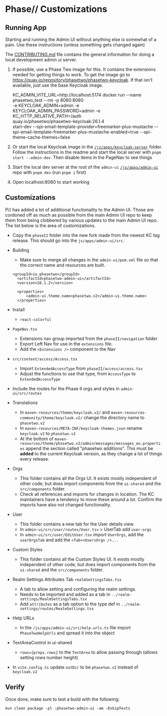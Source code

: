 # Phase// Customizations

## Running App

Starting and running the Admin UI without anything else is somewhat of a pain. Use these instructions (unless something gets changed again)

The [CONTRIBUTING.md](../../CONTRIBUTING.md) file contains the general information for doing a local development admin ui server.

1. If possible, use a Phase Two image for this. It contains the extensions needed for getting things to work. To get the image go to https://quay.io/repository/phasetwo/phasetwo-keycloak. If that isn't available, just use the base Keycloak image.

   KC_ADMIN_VITE_URL=http://localhost:5174 docker run --name phasetwo_test --rm -p 8080:8080 \
   -e KEYCLOAK_ADMIN=admin -e KEYCLOAK_ADMIN_PASSWORD=admin -e KC_HTTP_RELATIVE_PATH=/auth \
   quay.io/phasetwo/phasetwo-keycloak:26.1.4 \
   start-dev --spi-email-template-provider=freemarker-plus-mustache --spi-email-template-freemarker-plus-mustache-enabled=true --spi-theme-cache-themes=false

1. Or start the local Keycloak image in the [`/js/apps/keycloak-server`](/js/apps/keycloak-server/README.md) folder. Follow the instructions in the readme and start the local server with `pnpm start --admin-dev`. Then disable items in the PageNav to see things
1. Start the local dev server at the root of the `admin-ui` [`/js/apps/admin-ui`](/js/apps/admin-ui/) repo with `pnpm dev` (run `pnpm i` first)
1. Open localhost:8080 to start working

## Customizations

P// has added a lot of additional functionality to the Admin UI. Those are cordoned off as much as possible from the main Admin UI repo to keep them from being clobbered by various updates to the main Admin UI repo. The list below is the area of customizations.

- Copy the `phaseII` folder into the new fork made from the newest KC tag release. This should go into the `js/apps/admin-ui/src`.
- Building

  - Make sure to merge all changes in the `admin-ui/pom.xml` file so that the correct name and resources are built.

  ```
  <groupId>io.phasetwo</groupId>
    <artifactId>phasetwo-admin-ui</artifactId>
    <version>26.1.2</version>

    <properties>
        <admin-ui.theme.name>phasetwo.v2</admin-ui.theme.name>
    </properties>
  ```

- Install
  - `react-colorful`
- `PageNav.tsx`
  - Extensions nav group imported from the `phaseII/navigation` folder
  - Export Left Nav for use in the `extensions` file.
  - Add the `<Extensions />` component to the Nav
- `src/context/access/Access.tsx`
  - Import `ExtendedAccessType` from `phaseII/access/access.tsx`
  - Adjust the functions to use that type, from `AccessType` to `ExtendedAccessType`
- Include the routes for the Phase II orgs and styles in `admin-ui/src/routes`
- Translations
  - In `maven-resources/theme/keycloak.v2/` and `maven-resources-community/theme/keycloak.v2/` change the directory name to `phasetwo.v2`
  - In `maven-resources/META-INF/keycloak-themes.json` rename `keycloak.v2` to `phasetwo.v2`
  - At the bottom of `maven-resources/theme/phasetwo.v2/admin/messages/messages_en.properties` append the section called "phasetwo additions". This must be **added** to the current Keycloak version, as they change a lot of things every release.
- Orgs
  - This folder contains all the Orgs UI. It exists mostly independent of other code, but does import components from the `ui-shared` and the `src/components` folder.
  - Check all references and imports for changes in location. The KC maintainers have a tendency to move these around a lot. Confirm the imports have also not changed functionality.
- User
  - This folder contains a new tab for the User details view.
  - In `admin-ui/src/user/routes/User.tsx` > UserTab add `user-orgs`
  - In `admin-ui/src/user/EditUser.tsx` import `UserOrgs`, add the `userOrgsTab` and add the `<Tab><UsersOrgs />...`
- Custom Styles
  - This folder contains all the Custom Styles UI. It exists mostly independent of other code, but does import components from the `ui-shared` and the `src/components` folder.
- Realm Settings Attributes Tab `realmSettingsTabs.tsx`
  - A tab to allow setting and configuring the realm settings.
  - Needs to be imported and added as a tab in `../realm-settings/RealmSettingsTabs.tsx`
  - Add `attributes` as a tab option to the type def in `../realm-settings/routes/RealmSettings.tsx`
- Help URLs
  - In the `/js/apps/admin-ui/src/help-urls.ts` file import `PhaseTwoHelpUrls` and spread it into the object
- TextAreaControl in ui-shared
  - `rows={props.rows}` to the `TextArea` to allow passing through (allows setting rows number height)
- In `vite.config.ts` update `outDir` to be `phasetwo.v2` instead of `keycloak.v2`

## Verify

Once done, make sure to test a build with the following:

`mvn clean package -pl :phasetwo-admin-ui -am -DskipTests`
